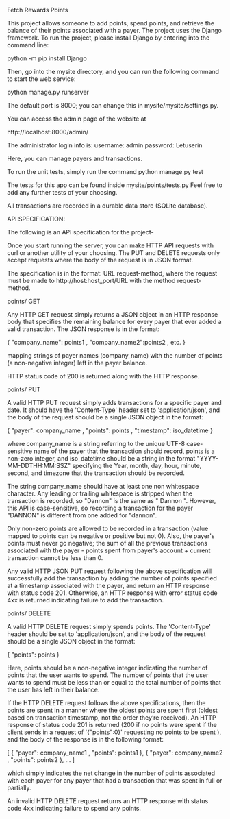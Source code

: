 Fetch Rewards Points

This project allows someone to add points, spend points, and retrieve the balance of their points associated with a payer. The project uses the Django framework. To run the project, please install Django by entering into the command line:

python -m pip install Django 

Then, go into the mysite directory, and you can run the following command to start the web service:

python manage.py runserver

The default port is 8000; you can change this in mysite/mysite/settings.py. 

You can access the admin page of the website at 

http://localhost:8000/admin/

The administrator login info is:
username: admin
password: Letuserin

Here, you can manage payers and transactions.

To run the unit tests, simply run  the command python manage.py test

The tests for this app can be found inside mysite/points/tests.py 
Feel free to add any further tests of your choosing. 

All transactions are recorded in a durable data store (SQLite database). 


API SPECIFICATION:

The following is an API specification for the project- 

Once you start running the server, you can make HTTP API requests with curl or another
utility of your choosing. The PUT and DELETE requests only accept requests where the body of the 
request is in JSON format.

The specification is in the format:  URL request-method, 
where the request must be made to http://host:host_port/URL with the method request-method.

points/ GET 

Any HTTP GET request simply returns a JSON object in an HTTP response body 
that specifies the remaining balance for every payer that ever added 
a valid transaction. The JSON response is in the format:

{ "company_name": points1 , "company_name2":points2 ,  etc.  }

mapping strings of payer names (company_name) with the number of points (a non-negative integer) 
left in the payer balance. 

HTTP status code of 200 is returned along with the HTTP response. 


points/ PUT 

A valid HTTP PUT request simply adds transactions for a specific payer and date. It should have the 'Content-Type' header set to 'application/json',
and the body of the request should be a single JSON object in the format:

{ "payer": company_name , "points": points , "timestamp": iso_datetime }

where company_name is a string referring to the unique UTF-8 case-sensitive name of the payer that the 
transaction should record, points is a non-zero integer, and iso_datetime should be a string in the format
"YYYY-MM-DDTHH:MM:SSZ" specifying the Year, month, day, hour, minute, second, and timezone that the 
transaction should be recorded. 

The string company_name should have at least one non whitespace character. Any leading or trailing
whitespace is stripped when the transaction is recorded, so "Dannon" is the same as " Dannon   ". However, this API is case-sensitive, so recording a transaction for the payer "DANNON" is different from one added for "dannon". 

Only non-zero points are allowed to be recorded in a transaction (value mapped to points can be negative or positive but not 0). Also, the payer's points must never go negative; the sum of all the previous transactions associated with the payer - points spent from payer's account + current transaction cannot be less than 0. 

Any valid HTTP JSON PUT request following the above specification will successfully add the transaction by adding the number of points specified at a timestamp associated with the payer, and return an HTTP response with status code 201. Otherwise, an HTTP response with error status code 4xx is returned indicating failure to add the transaction. 


points/ DELETE

A valid HTTP DELETE request simply spends points. The 'Content-Type' header should be set to 'application/json', and the body of the request should be a single JSON object in the format:

{ "points": points }

Here, points should be a non-negative integer indicating the number of points that the user wants to spend. The number of points that the user wants to spend must be less than or equal to the total number of points that the user has left in their balance. 

If the HTTP DELETE request follows the above specifications, then the points are spent in a manner where the oldest points are spent first (oldest based on transaction timestamp, not the order they’re received). An HTTP response of status code 201 is returned (200 if no points were spent if the client sends in a request of '{"points":0}' requesting no points to be spent ), and the body of the response is in the following format:

[
{ "payer": company_name1 , "points": points1 },
{ "payer": company_name2 , "points": points2 },
    ...
]

which simply indicates the net change in the number of points associated with each payer for any payer that had a transaction that was spent in full or partially. 

An invalid HTTP DELETE request returns an HTTP response with status code 4xx indicating failure to spend any points. 



